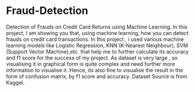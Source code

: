 # Fraud-Detection
Detection of Frauds on Credit Card Returns using Machine Learning.
In this project, I am showing you that, using machine learning, how you can detect  frauds on credit card transactions. In this project , i used various machine learning models 
like Logistic Regression, KNN (K-Nearest Neighbour), SVM (Support Vector Machine),etc. that help me to further calculate its accuracy and f1 score for the success of my project.
As dataset is very large , so visualising it in graphical form is quite complex and need further more information to visualise it. Hence, its also fine to visualise the result in
the form of confusion matrix, by f1 score and accuracy.
Dataset Source is from Kaggel.



